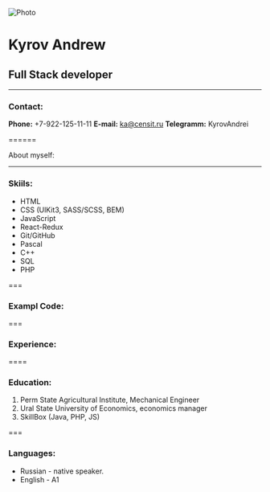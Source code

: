 ![Photo](/photo.jpg)

# Kyrov Andrew



## Full Stack developer

---


### Contact:

**Phone:** +7-922-125-11-11
**E-mail:** ka@censit.ru
**Telegramm:** KyrovAndrei

======

About myself:

****

### Skiils:

- HTML
- CSS (UlKit3, SASS/SCSS, BEM)
- JavaScript
- React-Redux
- Git/GitHub
- Pascal
- C++
- SQL
- PHP

===

### Exampl Code:

===

### Experience:

====

### Education:

1. Perm State Agricultural Institute, Mechanical Engineer
2. Ural State University of Economics, economics manager
3. SkillBox (Java, PHP, JS)

===

### Languages:

- Russian - native speaker.
- English - A1
